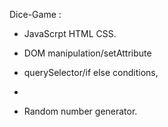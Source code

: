 Dice-Game :


- JavaScrpt HTML CSS.
  
 - DOM manipulation/setAttribute

 - querySelector/if else conditions,
 - 
 - Random number generator.



